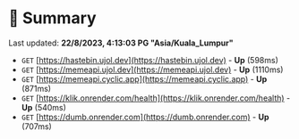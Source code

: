 # 📖 Summary
Last updated: **22/8/2023, 4:13:03 PG "Asia/Kuala_Lumpur"**

- `GET` [https://hastebin.ujol.dev](https://hastebin.ujol.dev) - **Up** (598ms)
- `GET` [https://memeapi.ujol.dev](https://memeapi.ujol.dev) - **Up** (1110ms)
- `GET` [https://memeapi.cyclic.app](https://memeapi.cyclic.app) - **Up** (871ms)
- `GET` [https://klik.onrender.com/health](https://klik.onrender.com/health) - **Up** (540ms)
- `GET` [https://dumb.onrender.com](https://dumb.onrender.com) - **Up** (707ms)
